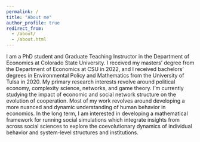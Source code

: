 ```yaml
---
permalink: /
title: "About me"
author_profile: true
redirect_from: 
  - /about/
  - /about.html
---
```


I am a PhD student and Graduate Teaching Instructor in the Department of Economics at Colorado State University. I received my masters’ degree from the Department of Economics at CSU in 2022, and I received bachelors’ degrees in Environmental Policy and Mathematics from the University of Tulsa in 2020. My primary research interests revolve around political economy, complexity science, networks, and game theory. I’m currently studying the impact of economic and social network structure on the evolution of cooperation. Most of my work revolves around developing a more nuanced and dynamic understanding of human behavior in economics. In the long term, I am interested in developing a mathematical framework for running social simulations which integrate insights from across social sciences to explore the coevolutionary dynamics of individual behavior and system-level structures and institutions.
